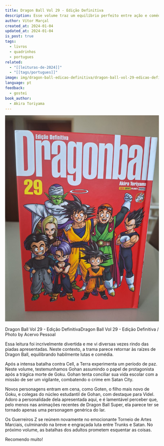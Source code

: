 ```yaml
---
title: Dragon Ball Vol 29 - Edição Definitiva
description: Esse volume traz um equilíbrio perfeito entre ação e comédia envolvente, retornando às origens do que era Dragon Ball.
author: Vítor Marçal
created_at: 2024-01-04
updated_at: 2024-01-04
is_post: true
tags:
  - livros
  - quadrinhos
  - portugues
related:
  - "[[leituras-de-2024]]"
  - "[[tags/portugues]]"
image: img/dragon-ball-edicao-definitiva/dragon-ball-vol-29-edicao-definitiva.jpg
language: pt
feedback:
  - gostei
book_author:
  - Akira Toriyama
---
```


![Dragon Ball Vol 29  - Edição Definitiva](img/dragon-ball-edicao-definitiva/dragon-ball-vol-29-edicao-definitiva.jpg)

Dragon Ball Vol 29 - Edição DefinitivaDragon Ball Vol 29 - Edição Definitiva / Photo by Acervo Pessoal

Essa leitura foi incrivelmente divertida e me vi diversas vezes rindo das piadas apresentadas. Neste contexto, a trama parece retornar às raízes de Dragon Ball, equilibrando habilmente lutas e comédia.

Após a intensa batalha contra Cell, a Terra experimenta um período de paz. Neste volume, testemunhamos Gohan assumindo o papel de protagonista após a trágica morte de Goku. Gohan tenta conciliar sua vida escolar com a missão de ser um vigilante, combatendo o crime em Satan City.

Novos personagens entram em cena, como Goten, o filho mais novo de Goku, e colegas do núcleo estudantil de Gohan, com destaque para Videl. Adoro a personalidade dela apresentada aqui, e é lamentável perceber que, pelo menos nas animações recentes de Dragon Ball Super, ela parece ter se tornado apenas uma personagem genérica do lar.

Os Guerreiros Z se reúnem novamente no emocionante Torneio de Artes Marciais, culminando na breve e engraçada luta entre Trunks e Satan. No próximo volume, as batalhas dos adultos prometem esquentar as coisas.

Recomendo muito!